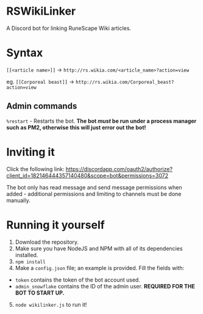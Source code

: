 # RSWikiLinker
A Discord bot for linking RuneScape Wiki articles.

# Syntax
`[[<article name>]]` -> `http://rs.wikia.com/<article_name>?action=view`

eg. `[[Corporeal beast]]` -> `http://rs.wikia.com/Corporeal_beast?action=view`

## Admin commands
`%restart` - Restarts the bot. **The bot *must* be run under a process manager such as PM2, otherwise this will just error out the bot!**

# Inviting it
Click the following link: https://discordapp.com/oauth2/authorize?client_id=182146444357140480&scope=bot&permissions=3072

The bot only has read message and send message permissions when added - additional permissions and limiting to channels must be done manually.

# Running it yourself
1. Download the repository.
2. Make sure you have NodeJS and NPM with all of its dependencies installed.
3. `npm install`
4. Make a `config.json` file; an example is provided. Fill the fields with:
  * `token` contains the token of the bot account used.
  * `admin_snowflake` contains the ID of the admin user. **REQUIRED FOR THE BOT TO START UP.**
5. `node wikilinker.js` to run it!
